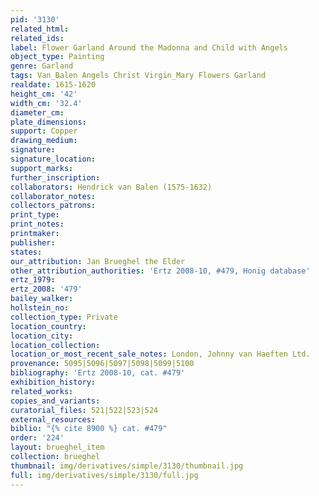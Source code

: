```yaml
---
pid: '3130'
related_html: 
related_ids: 
label: Flower Garland Around the Madonna and Child with Angels
object_type: Painting
genre: Garland
tags: Van_Balen Angels Christ Virgin_Mary Flowers Garland
realdate: 1615-1620
height_cm: '42'
width_cm: '32.4'
diameter_cm: 
plate_dimensions: 
support: Copper
drawing_medium: 
signature: 
signature_location: 
support_marks: 
further_inscription: 
collaborators: Hendrick van Balen (1575-1632)
collaborator_notes: 
collectors_patrons: 
print_type: 
print_notes: 
printmaker: 
publisher: 
states: 
our_attribution: Jan Brueghel the Elder
other_attribution_authorities: 'Ertz 2008-10, #479, Honig database'
ertz_1979: 
ertz_2008: '479'
bailey_walker: 
hollstein_no: 
collection_type: Private
location_country: 
location_city: 
location_collection: 
location_or_most_recent_sale_notes: London, Johnny van Haeften Ltd.
provenance: 5095|5096|5097|5098|5099|5100
bibliography: 'Ertz 2008-10, cat. #479'
exhibition_history: 
related_works: 
copies_and_variants: 
curatorial_files: 521|522|523|524
external_resources: 
biblio: "{% cite 8900 %} cat. #479"
order: '224'
layout: brueghel_item
collection: brueghel
thumbnail: img/derivatives/simple/3130/thumbnail.jpg
full: img/derivatives/simple/3130/full.jpg
---
```

